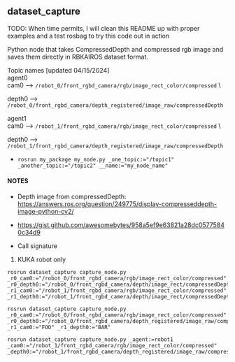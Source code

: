 ## dataset_capture

TODO: When time permits, I will clean this README up with proper examples and a test rosbag to try this code out in action

Python node that takes CompressedDepth and compressed rgb image and saves them directly in RBKAIROS dataset format.

Topic names [updated 04/15/2024] \
agent0 \
cam0 --> ```/robot_0/front_rgbd_camera/rgb/image_rect_color/compressed``` \

depth0 --> ```/robot_0/front_rgbd_camera/depth_registered/image_raw/compressedDepth```

agent1 \
cam0 --> ```/robot_1/front_rgbd_camera/rgb/image_rect_color/compressed``` \

depth0 --> ```/robot_1/front_rgbd_camera/depth_registered/image_raw/compressedDepth```

* ```rosrun my_package my_node.py _one_topic:="/topic1" _another_topic:="/topic2" __name:="my_node_name"```


#### NOTES

* Depth image from compressedDepth: https://answers.ros.org/question/249775/display-compresseddepth-image-python-cv2/

* https://gist.github.com/awesomebytes/958a5ef9e63821a28dc05775840c34d9

* Call signature

1. KUKA robot only
```
rosrun dataset_capture capture_node.py _r0_cam0:="/robot_0/front_rgbd_camera/rgb/image_rect_color/compressed" _r0_depth0:="/robot_0/front_rgbd_camera/depth/image_rect/compressedDepth" _r1_cam0:="/robot_1/front_rgbd_camera/rgb/image_rect_color/compressed" _r1_depth0:="/robot_1/front_rgbd_camera/depth/image_rect/compressedDepth"

```

```
rosrun dataset_capture capture_node.py _r0_cam0:="/robot_0/front_rgbd_camera/rgb/image_rect_color/compressed" _r0_depth0:="/robot_0/front_rgbd_camera/depth_registered/image_raw/compressedDepth" _r1_cam0:="FOO" _r1_depth0:="BAR"
```

```
rosrun dataset_capture capture_node.py _agent:=robot1 _cam0:="/robot_1/front_rgbd_camera/rgb/image_rect_color/compressed" _depth0:="/robot_1/front_rgbd_camera/depth_registered/image_raw/compressedDepth"
```